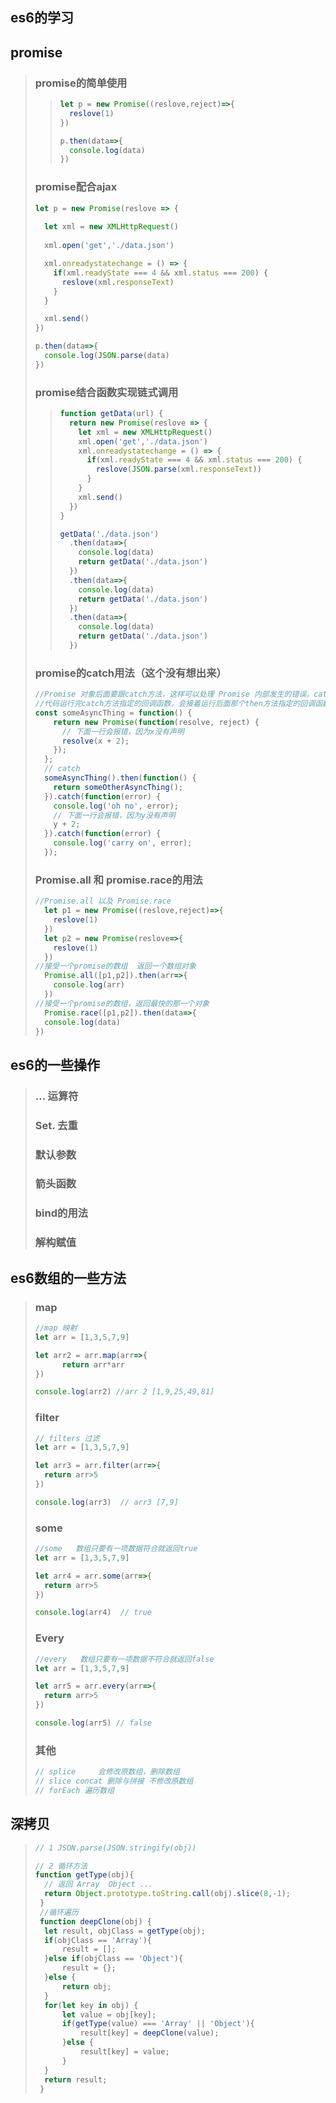 ## es6的学习

## promise

> ### promise的简单使用
>
> > ```js
> > let p = new Promise((reslove,reject)=>{
> >   reslove(1)
> > })
> > 
> > p.then(data=>{
> >   console.log(data)
> > })
> > ```
>
> ### promise配合ajax
>
> ```js
> let p = new Promise(reslove => {
>   
>   let xml = new XMLHttpRequest()
>   
>   xml.open('get','./data.json')
> 
>   xml.onreadystatechange = () => {
>     if(xml.readyState === 4 && xml.status === 200) {
>       reslove(xml.responseText)
>     }
>   }
> 
>   xml.send()
> })
> 
> p.then(data=>{
>   console.log(JSON.parse(data)
> })
> ```
>
> ### promise结合函数实现链式调用
>
> > ```js
> > function getData(url) {
> >   return new Promise(reslove => {
> >     let xml = new XMLHttpRequest()  
> >     xml.open('get','./data.json')
> >     xml.onreadystatechange = () => {
> >       if(xml.readyState === 4 && xml.status === 200) {
> >         reslove(JSON.parse(xml.responseText))
> >       }
> >     }
> >     xml.send()
> >   })
> > }
> > 
> > getData('./data.json')
> >   .then(data=>{
> >     console.log(data)
> >     return getData('./data.json')
> >   })
> >   .then(data=>{
> >     console.log(data)
> >     return getData('./data.json')
> >   })
> >   .then(data=>{
> >     console.log(data)
> >     return getData('./data.json')
> >   })
> > ```
>
> ### promise的catch用法（这个没有想出来）
>
> ```js
> //Promise 对象后面要跟catch方法，这样可以处理 Promise 内部发生的错误。catch方法返回的还是一个 Promise 对象，因此后面还可以接着调用then方法。
> //代码运行完catch方法指定的回调函数，会接着运行后面那个then方法指定的回调函数。如果没有报错，则会跳过catch方法。此时，要是最后的then方法里面报错，就与前面的catch无关了。
> const someAsyncThing = function() {
>     return new Promise(function(resolve, reject) {
>       // 下面一行会报错，因为x没有声明
>       resolve(x + 2);
>     });
>   };
>   // catch
>   someAsyncThing().then(function() {
>     return someOtherAsyncThing();
>   }).catch(function(error) {
>     console.log('oh no', error);
>     // 下面一行会报错，因为y没有声明
>     y + 2;
>   }).catch(function(error) {
>     console.log('carry on', error);
>   });
> 
> ```
>
> ### Promise.all 和 promise.race的用法
>
> ```js
> //Promise.all 以及 Promise.race
>   let p1 = new Promise((reslove,reject)=>{
>     reslove(1)
>   })
>   let p2 = new Promise(reslove=>{
>     reslove(1)
>   })
> //接受一个promise的数组  返回一个数组对象
>   Promise.all([p1,p2]).then(arr=>{
>     console.log(arr)
>   })
> //接受一个promise的数组，返回最快的那一个对象
> 	Promise.race([p1,p2]).then(data=>{
>   console.log(data)
> })
> ```
>
>   

## es6的一些操作

> ### … 运算符
>
> ### Set. 去重
>
> ### 默认参数
>
> ### 箭头函数
>
> ### bind的用法
>
> ### 解构赋值

## es6数组的一些方法

> ### map
>
> ```js
> //map 映射
> let arr = [1,3,5,7,9]
> 
> let arr2 = arr.map(arr=>{
>   	return arr*arr
> })
> 
> console.log(arr2) //arr 2 [1,9,25,49,81]
> ```
>
> ### filter
>
> ```js
> // filters 过滤
> let arr = [1,3,5,7,9]
> 
> let arr3 = arr.filter(arr=>{
>   return arr>5
> })
> 
> console.log(arr3)  // arr3 [7,9]
> ```
>
> ### some
>
> ```js
> //some   数组只要有一项数据符合就返回true
> let arr = [1,3,5,7,9]
> 
> let arr4 = arr.some(arr=>{
>   return arr>5
> })
> 
> console.log(arr4)  // true
> ```
>
> ### Every
>
> ```js
> //every   数组只要有一项数据不符合就返回false
> let arr = [1,3,5,7,9]
> 
> let arr5 = arr.every(arr=>{
>   return arr>5
> })
> 
> console.log(arr5) // false
> ```
>
> ### 其他
>
> ```js
> // splice		会修改原数组，删除数组
> // slice concat 删除与拼接 不修改原数组
> // forEach 遍历数组
> ```
>
>  

## 深拷贝

> ```js
> // 1 JSON.parse(JSON.stringify(obj))
> 
> // 2 循环方法
> function getType(obj){
>   // 返回 Array  Object ... 
>   return Object.prototype.toString.call(obj).slice(8,-1);
>  }
>  //循环遍历
>  function deepClone(obj) {
>   let result, objClass = getType(obj);
>   if(objClass == 'Array'){
>       result = [];
>   }else if(objClass == 'Object'){
>       result = {};
>   }else {
>       return obj;
>   }
>   for(let key in obj) {
>       let value = obj[key];
>       if(getType(value) === 'Array' || 'Object'){
>           result[key] = deepClone(value);
>       }else {
>           result[key] = value;
>       }
>   }
>   return result;
>  }
> ```
>
> 